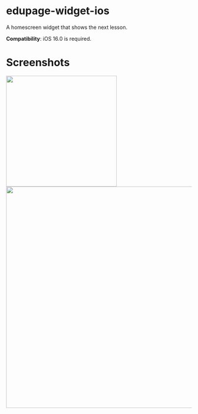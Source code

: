 # edupage-widget-ios
A homescreen widget that shows the next lesson.

__Compatibility__: iOS 16.0 is required.

# Screenshots 
<img src=https://github.com/ivanhrabcak/edupage-widget-ios/assets/39710116/69826f6f-f360-4517-ba39-9de7123752d4 width=300 />
<img src=https://github.com/ivanhrabcak/edupage-widget-ios/assets/39710116/6329c7fd-6000-4da8-9f62-9c3028e6d994 height=600 />

